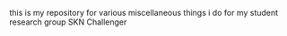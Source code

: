 this is my repository for various
miscellaneous things i do for my student research group
SKN Challenger